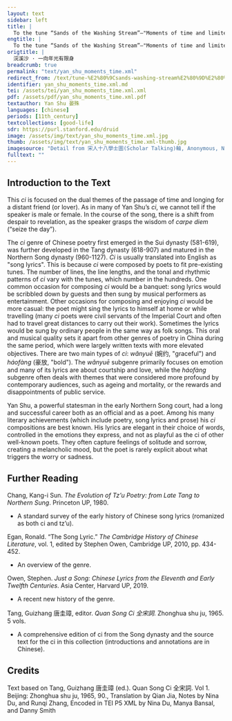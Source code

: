 ```yaml
---
layout: text
sidebar: left
title: |
  To the tune “Sands of the Washing Stream”—"Moments of time and limited life | 浣溪沙 · 一向年光有限身
engtitle: |
  To the tune “Sands of the Washing Stream”—"Moments of time and limited life
origtitle: |
  浣溪沙 · 一向年光有限身
breadcrumb: true
permalink: "text/yan_shu_moments_time.xml"
redirect_from: /text/tune-%E2%80%9Csands-washing-stream%E2%80%9D%E2%80%94moments-time-and-limited-life
identifier: yan_shu_moments_time.xml.md
tei: /assets/tei/yan_shu_moments_time.xml.xml
pdf: /assets/pdf/yan_shu_moments_time.xml.pdf
textauthor: Yan Shu 晏殊
languages: [chinese]
periods: [11th_century]
textcollections: [good-life]
sdr: https://purl.stanford.edu/druid 
image: /assets/img/text/yan_shu_moments_time.xml.jpg
thumb: /assets/img/text/yan_shu_moments_time.xml-thumb.jpg
imagesource: "Detail from 宋人十八學士圖(Scholar Talking)軸, Anonymous, National Palace Museum, Accession Number: K2A000857N000000000PAA [Public Domain]"
fulltext: ""
---
```

 

## Introduction to the Text 

<p>This <em>ci</em> is focused on the dual themes of the passage of time and longing for a distant friend (or lover). As in many of Yan Shu’s <em>ci</em>, we cannot tell if the speaker is male or female. In the course of the song, there is a shift from despair to revelation, as the speaker grasps the wisdom of <em>carpe diem</em> (“seize the day”).</p> <p>The <em>ci</em> genre of Chinese poetry first emerged in the Sui dynasty (581-619), was further developed in the Tang dynasty (618-907) and matured in the Northern Song dynasty (960-1127). <em>Ci</em> is usually translated into English as "song lyrics". This is because <em>ci</em> were composed by poets to fit pre-existing tunes. The number of lines, the line lengths, and the tonal and rhythmic patterns of <em>ci</em> vary with the tunes, which number in the hundreds. One common occasion for composing <em>ci</em> would be a banquet: song lyrics would be scribbled down by guests and then sung by musical performers as entertainment. Other occasions for composing and enjoying <em>ci</em> would be more casual: the poet might sing the lyrics to himself at home or while travelling (many <em>ci</em> poets were civil servants of the Imperial Court and often had to travel great distances to carry out their work). Sometimes the lyrics would be sung by ordinary people in the same way as folk songs. This oral and musical quality sets it apart from other genres of poetry in China during the same period, which were largely written texts with more elevated objectives. There are two main types of <em>ci</em>: <em>wǎnyuē</em> (婉约, "graceful") and <em>háofàng</em> (豪放, "bold"). The <em>wǎnyuē</em> subgenre primarily focuses on emotion and many of its lyrics are about courtship and love, while the<em> háofàng</em> subgenre often deals with themes that were considered more profound by contemporary audiences, such as ageing and mortality, or the rewards and disappointments of public service.</p> <p>Yan Shu, a powerful statesman in the early Northern Song court, had a long and successful career both as an official and as a poet. Among his many literary achievements (which include poetry, song lyrics and prose) his <em>ci</em> compositions are best known. His lyrics are elegant in their choice of words, controlled in the emotions they express, and not as playful as the ci of other well-known poets. They often capture feelings of solitude and sorrow, creating a melancholic mood, but the poet is rarely explicit about what triggers the worry or sadness.</p>

## Further Reading 

<p>Chang, Kang-i Sun. <em>The Evolution of Tz’u Poetry: from Late Tang to Northern Sung</em>. Princeton UP, 1980.</p> <ul> <li>A standard survey of the early history of Chinese song lyrics (romanized as both ci and tz’u).</li> </ul> <p>Egan, Ronald. “The Song Lyric.” <em>The Cambridge History of Chinese Literature</em>, vol. 1, edited by Stephen Owen, Cambridge UP, 2010, pp. 434-452.</p> <ul> <li>An overview of the genre.</li> </ul> <p>Owen, Stephen. <em>Just a Song: Chinese Lyrics from the Eleventh and Early Twelfth Centuries</em>. Asia Center, Harvard UP, 2019.</p> <ul> <li>A recent new history of the genre.</li> </ul> <p>Tang, Guizhang 唐圭璋, editor. <em>Quan Song Ci 全宋詞</em>. Zhonghua shu ju, 1965. 5 vols.</p> <ul> <li>A comprehensive edition of ci from the Song dynasty and the source text for the ci in this collection (introductions and annotations are in Chinese).</li> </ul>

## Credits

Text based on Tang, Guizhang 唐圭璋 (ed.). Quan Song Ci 全宋詞. Vol 1. Beijing: Zhonghua shu ju, 1965, 90., Translation by Qian Jia, Notes by Nina Du,  and Runqi Zhang, Encoded in TEI P5 XML by Nina Du, Manya Bansal,  and Danny Smith
